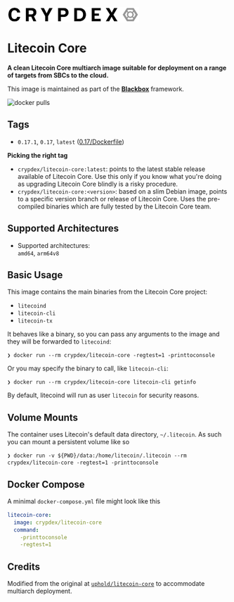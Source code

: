<a href="https://crypdex.io">
  <img src="https://raw.githubusercontent.com/crypdex/blackbox/master/docs/assets/logo2.png" width=300>
</a>




# Litecoin Core 



**A clean Litecoin Core multiarch image suitable for deployment on a range of targets from SBCs to the cloud.**

This image is maintained as part of the **[Blackbox](https://crypdex.github.io/blackbox)** framework.

![docker pulls](https://img.shields.io/docker/pulls/crypdex/litecoin-core.svg?style=flat-square)



## Tags

- `0.17.1`, `0.17`, `latest` ([0.17/Dockerfile](https://github.com/crypdex/blackbox/blob/master/services/litecoin/docker/0.17/Dockerfile))

**Picking the right tag**

- `crypdex/litecoin-core:latest`: points to the latest stable release available of Litecoin Core. Use this only if you know what you're doing as upgrading Litecoin Core blindly is a risky procedure.
- `crypdex/litecoin-core:<version>`: based on a slim Debian image, points to a specific version branch or release of Litecoin Core. Uses the pre-compiled binaries which are fully tested by the Litecoin Core team.

## Supported Architectures

- Supported architectures:<br/>
  `amd64`, `arm64v8`
  
## Basic Usage

This image contains the main binaries from the Litecoin Core project:

- `litecoind`
- `litecoin-cli`
- `litecoin-tx` 

It behaves like a binary, so you can pass any arguments to the image and they will be forwarded to `litecoind`:

```shell
❯ docker run --rm crypdex/litecoin-core -regtest=1 -printtoconsole
```

Or you may specify the binary to call, like `litecoin-cli`:

```shell
❯ docker run --rm crypdex/litecoin-core litecoin-cli getinfo
``` 

By default, litecoind will run as user `litecoin` for security reasons.

## Volume Mounts

The container uses Litecoin's default data directory, `~/.litecoin`. As such you can mount a persistent volume like so

```shell
❯ docker run -v ${PWD}/data:/home/litecoin/.litecoin --rm crypdex/litecoin-core -regtest=1 -printtoconsole
```

## Docker Compose

A minimal `docker-compose.yml` file might look like this

```yaml
litecoin-core:
  image: crypdex/litecoin-core
  command:
    -printtoconsole
    -regtest=1
```
## Credits

Modified from the original at [`uphold/litecoin-core`](https://hub.docker.com/r/uphold/litecoin-core) to accommodate multiarch deployment.